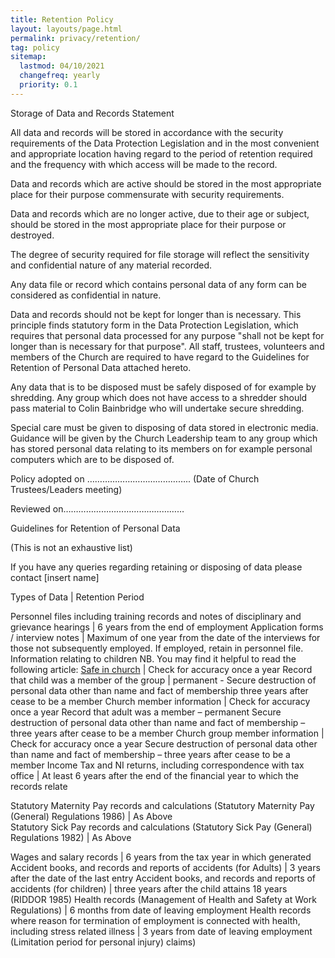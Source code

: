```yaml
---
title: Retention Policy
layout: layouts/page.html
permalink: privacy/retention/
tag: policy
sitemap: 
  lastmod: 04/10/2021
  changefreq: yearly
  priority: 0.1
---
```

 
Storage of Data and Records Statement

All data and records will be stored in accordance with the security requirements of the Data Protection Legislation and in the most convenient and appropriate location having regard to the period of retention required and the frequency with which access will be made to the record.

Data and records which are active should be stored in the most appropriate place for their purpose commensurate with security requirements.

Data and records which are no longer active, due to their age or subject, should be stored in the most appropriate place for their purpose or destroyed.

The degree of security required for file storage will reflect the sensitivity and confidential nature of any material recorded.

Any data file or record which contains personal data of any form can be considered as confidential in nature.

Data and records should not be kept for longer than is necessary. This principle finds statutory form in the Data Protection Legislation, which requires that personal data processed for any purpose "shall not be kept for longer than is necessary for that purpose".  All staff, trustees, volunteers and members of the Church are required to have regard to the Guidelines for Retention of Personal Data attached hereto.

Any data that is to be disposed must be safely disposed of for example by shredding.  Any group which does not have access to a shredder should pass material to Colin Bainbridge who will undertake secure shredding.

Special care must be given to disposing of data stored in electronic media.  Guidance will be given by the Church Leadership team to any group which has stored personal data relating to its members on for example personal computers which are to be disposed of.
    






Policy adopted on …………………………………..
(Date of Church Trustees/Leaders meeting)

Reviewed on…………………………………………






Guidelines for Retention of Personal Data

(This is not an exhaustive list)

If you have any queries regarding retaining or disposing of data please contact [insert name]


Types of Data | Retention Period         
     
Personnel files including training records and notes of disciplinary and grievance hearings | 6 years from the end of employment
Application forms / interview notes | Maximum of one year from the date of the interviews for those not subsequently employed.  If employed, retain in personnel file.
Information relating to children NB. You may find it helpful to read the following article: [Safe in church](http://safeinchurch.org.uk/record-retention) | Check for accuracy once a year
Record that child was a member of the group | permanent - Secure destruction of personal data other than name and fact of membership three years after cease to be a member
Church member information | Check for accuracy once a year Record that adult was a member – permanent Secure destruction of personal data other than name and fact of membership – three years after cease to be a member
Church group member information | Check for accuracy once a year Secure destruction of personal data other than name and fact of membership – three years after cease to be a member
Income Tax and NI returns, including correspondence with tax office | At least 6 years after the end of the financial year to which the records relate     


Statutory Maternity Pay records and calculations (Statutory Maternity Pay (General) Regulations 1986) | As Above     
Statutory Sick Pay records and calculations (Statutory Sick Pay (General) Regulations 1982) | As Above     


Wages and salary records | 6 years from the tax year in which generated
Accident books, and records and reports of accidents (for Adults) | 3 years after the date of the last entry 
Accident books, and records and reports of accidents (for children) | three years after the child attains 18 years     (RIDDOR 1985)
Health records (Management of Health and Safety at Work Regulations) | 6 months from date of leaving employment
Health records where reason for termination of employment is connected with health, including stress related illness | 3 years from date of leaving employment (Limitation period for personal injury) claims)
